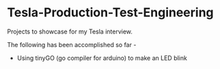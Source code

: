 # Tesla-Production-Test-Engineering
Projects to showcase for my Tesla interview.

The following has been accomplished so far - 
- Using tinyGO (go compiler for arduino) to make an LED blink
